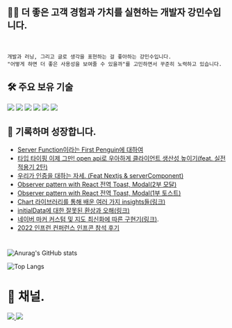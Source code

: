 <div align="left">


## 🏃🏻 더 좋은 고객 경험과 가치를 실현하는 개발자 강민수입니다.  
	
</br>

	개발과 러닝, 그리고 글로 생각을 표현하는 걸 좋아하는 강민수입니다. 
	"어떻게 하면 더 좋은 사용성을 보여줄 수 있을까"를 고민하면서 꾸준히 노력하고 있습니다. 


## 🛠 주요 보유 기술

<img src="https://img.shields.io/badge/javascript-F7DF1E?style=for-the-badge&logo=javascript&logoColor=black">
<img src="https://img.shields.io/badge/typescript-3178C6?style=for-the-badge&logo=typescript&logoColor=black">
<img src="https://img.shields.io/badge/react-61DAFB?style=for-the-badge&logo=react&logoColor=black">
<img src="https://img.shields.io/badge/next.js-00000?style=for-the-badge&logo=next.js&logoColor=black">
<img src="https://img.shields.io/badge/reactquery-FF4154?style=for-the-badge&logo=reactquery&logoColor=black">
<img src="https://img.shields.io/badge/recoil-3178C6?style=for-the-badge&logo=recoil&logoColor=white">


## 📖 기록하며 성장합니다.

- [Server Function이라는 First Penguin에 대하여](https://velog.io/@minsu8834/Server-Function%EC%9D%B4%EB%9D%BC%EB%8A%94-First-Penguin%EC%97%90-%EB%8C%80%ED%95%98%EC%97%AC)
- [타입 타이핑 이제 그만! open api로 우아하게 클라이언트 생산성 높이기(feat. 실전 적용기 2탄)](https://velog.io/@minsu8834/%ED%83%80%EC%9E%85-%ED%83%80%EC%9D%B4%ED%95%91-%EC%9D%B4%EC%A0%9C-%EA%B7%B8%EB%A7%8C-open-api%EB%A1%9C-%EC%9A%B0%EC%95%84%ED%95%98%EA%B2%8C-%ED%81%B4%EB%9D%BC%EC%9D%B4%EC%96%B8%ED%8A%B8-%EC%83%9D%EC%82%B0%EC%84%B1-%EB%86%92%EC%9D%B4%EA%B8%B0feat.-%EC%8B%A4%EC%A0%84-%EC%A0%81%EC%9A%A9%EA%B8%B0-2%ED%83%84)
- [우리가 인증을 대하는 자세. (Feat Nextjs & serverComponent)](https://velog.io/@minsu8834/%EC%9A%B0%EB%A6%AC%EA%B0%80-%EC%9D%B8%EC%A6%9D%EC%9D%84-%EB%8C%80%ED%95%98%EB%8A%94-%EC%9E%90%EC%84%B8.-Feat-Nextjs-serverComponent)
- [Observer pattern with React 전역 Toast, Modal(2부 모달)](https://velog.io/@minsu8834/Observer-pattern-with-React-%EC%A0%84%EC%97%AD-Toast-Modal2%EB%B6%80-%EB%AA%A8%EB%8B%AC)
- [Observer pattern with React 전역 Toast, Modal(1부 토스트)](https://velog.io/@minsu8834/Observer-pattern-with-Toast-Modal)
- [Chart 라이브러리를 통해 배운 여러 가지 insights들(링크)](https://velog.io/@minsu8834/Insights-At-Chart)
- [initialData에 대한 잘못된 환상과 오해(링크)](https://velog.io/@minsu8834/initialData%EC%99%80-prefetchQuery%EB%A5%BC-%EB%8C%80%ED%95%98%EB%8A%94-%EC%9A%B0%EB%A6%AC%EC%9D%98-%EC%9E%90%EC%84%B8feat.-tanstack-query)
- [네이버 마커 커스텀 및 지도 최신화에 따른 구현기(링크)](https://chisel-tire-a0d.notion.site/What-s-about-Map-feat-4a8738816ca7496484a81cf921ca2e96?pvs=4).
- [2022 인프런 컨퍼런스 인프콘 참석 후기](https://chisel-tire-a0d.notion.site/2022-Infcon-My-first-Developer-Conference-d4632a2f3c9d4e3da963d13aa5a504ac)


#
<!-- [![minsu kang's github stats](https://github-readme-stats.vercel.app/api?username=minchodang&show_icons=true&theme=aura) -->
	
![Anurag's GitHub stats](https://github-readme-stats.vercel.app/api?username=minchodang&count_private=true&show_icons=true&theme=aura)


![Top Langs](https://github-readme-stats.vercel.app/api/top-langs/?username=minchodang&layout=compact&theme=tokyonight)

#

# 📮 채널. 
<a href="https://www.linkedin.com/in/%EB%AF%BC%EC%88%98-%EA%B0%95-839030226/">
<img src="https://img.shields.io/badge/linkedin-ffffff?style=flat&logo=linkedin&logoColor=blue">
</a>
<a href="https://velog.io/@minsu8834">
<img src="https://img.shields.io/badge/velog-ffffff?style=for-the-badge&logo=velog&logoColor=black">
</a>

</div>
